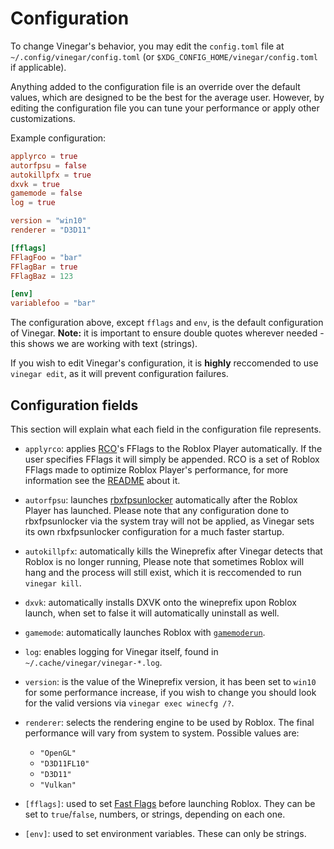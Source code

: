 # Configuration

To change Vinegar's behavior, you may edit the `config.toml` file at `~/.config/vinegar/config.toml` (or `$XDG_CONFIG_HOME/vinegar/config.toml` if applicable).

Anything added to the configuration file is an override over the default values, which are designed to be the best for the average user. However, by editing the configuration file you can tune your performance or apply other customizations.

Example configuration:

```toml
applyrco = true
autorfpsu = false
autokillpfx = true
dxvk = true
gamemode = false
log = true

version = "win10"
renderer = "D3D11"

[fflags]
FFlagFoo = "bar"
FFlagBar = true
FFlagBaz = 123

[env]
variablefoo = "bar"
```

The configuration above, except `fflags` and `env`, is the default configuration of Vinegar.
**Note:** it is important to ensure double quotes wherever needed - this shows we are working with text (strings).

If you wish to edit Vinegar's configuration, it is **highly** reccomended to use `vinegar edit`, as it will prevent configuration failures.

## Configuration fields

This section will explain what each field in the configuration file represents.

- `applyrco`: applies [RCO](https://github.com/L8X/Roblox-Client-Optimizer)'s FFlags to the Roblox Player automatically. If the user specifies FFlags it will simply be appended. RCO is a set of Roblox FFlags made to optimize Roblox Player's performance, for more information see the [README](https://github.com/L8X/Roblox-Client-Optimizer/blob/main/README.md) about it.

- `autorfpsu`: launches [rbxfpsunlocker](https://github.com/axstin/rbxfpsunlocker) automatically after the Roblox Player has launched. Please note that any configuration done to rbxfpsunlocker via the system tray will not be applied, as Vinegar sets its own rbxfpsunlocker configuration for a much faster startup.

- `autokillpfx`: automatically kills the Wineprefix after Vinegar detects that Roblox is no longer running, Please note that sometimes Roblox will hang and the process will still exist, which it is reccomended to run `vinegar kill`.

- `dxvk`: automatically installs DXVK onto the wineprefix upon Roblox launch, when set to false it will automatically uninstall as well.

- `gamemode`: automatically launches Roblox with [`gamemoderun`](https://github.com/FeralInteractive/gamemode).

- `log`: enables logging for Vinegar itself, found in `~/.cache/vinegar/vinegar-*.log`.

- `version`: is the value of the Wineprefix version, it has been set to `win10` for some performance increase, if you wish to change you should look for the valid versions via `vinegar exec winecfg /?`.

- `renderer`: selects the rendering engine to be used by Roblox. The final performance will vary from system to system. Possible values are:
    - `"OpenGL"`
    - `"D3D11FL10"`
    - `"D3D11"`
    - `"Vulkan"`

- `[fflags]`: used to set [Fast Flags](https://fflag.eryn.io/about) before launching Roblox. They can be set to `true`/`false`, numbers, or strings, depending on each one.

- `[env]`: used to set environment variables. These can only be strings.
